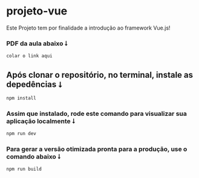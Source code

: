 # projeto-vue

Este Projeto tem por finalidade a introdução ao framework Vue.js!

### PDF da aula abaixo ⭣

```sh
colar o link aqui
```

## Após clonar o repositório, no terminal, instale as depedências ⭣

```sh
npm install
```

### Assim que instalado, rode este comando para visualizar sua aplicação localmente ⭣

```sh
npm run dev
```

### Para gerar a versão otimizada pronta para a produção, use o comando abaixo ⭣

```sh
npm run build
```




